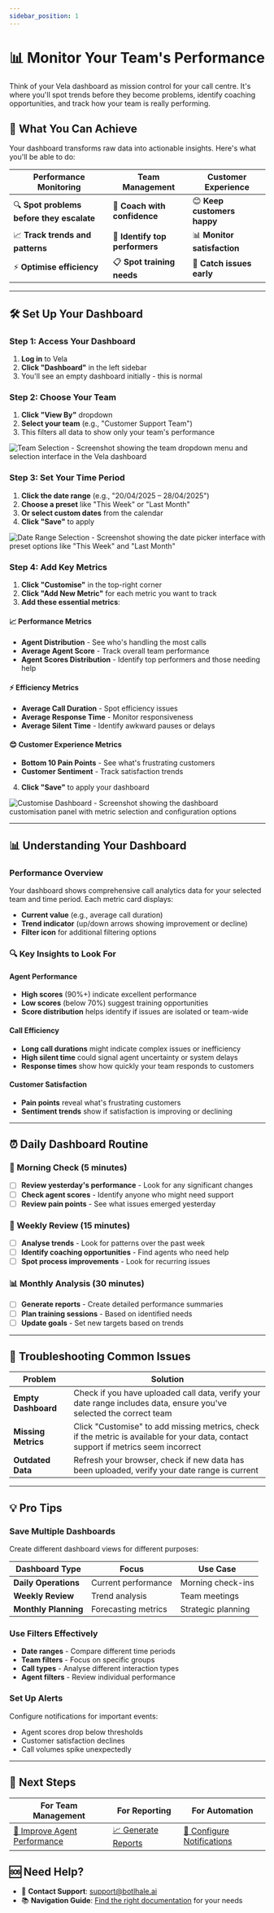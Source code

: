 ```yaml
---
sidebar_position: 1
---
```


# 📊 Monitor Your Team's Performance

Think of your Vela dashboard as mission control for your call centre. It's where you'll spot trends before they become problems, identify coaching opportunities, and track how your team is really performing.

## 🎯 What You Can Achieve

Your dashboard transforms raw data into actionable insights. Here's what you'll be able to do:

| **Performance Monitoring** | **Team Management** | **Customer Experience** |
|---------------------------|-------------------|------------------------|
| 🔍 **Spot problems before they escalate** | 👥 **Coach with confidence** | 😊 **Keep customers happy** |
| 📈 **Track trends and patterns** | 🎯 **Identify top performers** | 📊 **Monitor satisfaction** |
| ⚡ **Optimise efficiency** | 📋 **Spot training needs** | 🚨 **Catch issues early** |

---

## 🛠️ Set Up Your Dashboard

### Step 1: Access Your Dashboard
1. **Log in** to Vela
2. **Click "Dashboard"** in the left sidebar
3. You'll see an empty dashboard initially - this is normal

### Step 2: Choose Your Team
1. **Click "View By"** dropdown
2. **Select your team** (e.g., "Customer Support Team")
3. This filters all data to show only your team's performance

![Team Selection - Screenshot showing the team dropdown menu and selection interface in the Vela dashboard](../img/screenshots/dashboard01.png)

### Step 3: Set Your Time Period
1. **Click the date range** (e.g., "20/04/2025 – 28/04/2025")
2. **Choose a preset** like "This Week" or "Last Month"
3. **Or select custom dates** from the calendar
4. **Click "Save"** to apply

![Date Range Selection - Screenshot showing the date picker interface with preset options like "This Week" and "Last Month"](../img/screenshots/date-range.png)

### Step 4: Add Key Metrics
1. **Click "Customise"** in the top-right corner
2. **Click "Add New Metric"** for each metric you want to track
3. **Add these essential metrics**:

#### 📈 Performance Metrics
- **Agent Distribution** - See who's handling the most calls
- **Average Agent Score** - Track overall team performance
- **Agent Scores Distribution** - Identify top performers and those needing help

#### ⚡ Efficiency Metrics
- **Average Call Duration** - Spot efficiency issues
- **Average Response Time** - Monitor responsiveness
- **Average Silent Time** - Identify awkward pauses or delays

#### 😊 Customer Experience Metrics
- **Bottom 10 Pain Points** - See what's frustrating customers
- **Customer Sentiment** - Track satisfaction trends

4. **Click "Save"** to apply your dashboard

![Customise Dashboard - Screenshot showing the dashboard customisation panel with metric selection and configuration options](../img/screenshots/costomize.png)

---

## 📊 Understanding Your Dashboard

### Performance Overview
Your dashboard shows comprehensive call analytics data for your selected team and time period. Each metric card displays:
- **Current value** (e.g., average call duration)
- **Trend indicator** (up/down arrows showing improvement or decline)
- **Filter icon** for additional filtering options

### 🔍 Key Insights to Look For

#### Agent Performance
- **High scores** (90%+) indicate excellent performance
- **Low scores** (below 70%) suggest training opportunities
- **Score distribution** helps identify if issues are isolated or team-wide

#### Call Efficiency
- **Long call durations** might indicate complex issues or inefficiency
- **High silent time** could signal agent uncertainty or system delays
- **Response times** show how quickly your team responds to customers

#### Customer Satisfaction
- **Pain points** reveal what's frustrating customers
- **Sentiment trends** show if satisfaction is improving or declining

---

## ⏰ Daily Dashboard Routine

### 🌅 Morning Check (5 minutes)
- [ ] **Review yesterday's performance** - Look for any significant changes
- [ ] **Check agent scores** - Identify anyone who might need support
- [ ] **Review pain points** - See what issues emerged yesterday

### 📅 Weekly Review (15 minutes)
- [ ] **Analyse trends** - Look for patterns over the past week
- [ ] **Identify coaching opportunities** - Find agents who need help
- [ ] **Spot process improvements** - Look for recurring issues

### 📊 Monthly Analysis (30 minutes)
- [ ] **Generate reports** - Create detailed performance summaries
- [ ] **Plan training sessions** - Based on identified needs
- [ ] **Update goals** - Set new targets based on trends

---

## 🔧 Troubleshooting Common Issues

| **Problem** | **Solution** |
|-------------|--------------|
| **Empty Dashboard** | Check if you have uploaded call data, verify your date range includes data, ensure you've selected the correct team |
| **Missing Metrics** | Click "Customise" to add missing metrics, check if the metric is available for your data, contact support if metrics seem incorrect |
| **Outdated Data** | Refresh your browser, check if new data has been uploaded, verify your date range is current |

---

## 💡 Pro Tips

### Save Multiple Dashboards
Create different dashboard views for different purposes:

| **Dashboard Type** | **Focus** | **Use Case** |
|-------------------|-----------|--------------|
| **Daily Operations** | Current performance | Morning check-ins |
| **Weekly Review** | Trend analysis | Team meetings |
| **Monthly Planning** | Forecasting metrics | Strategic planning |

### Use Filters Effectively
- **Date ranges** - Compare different time periods
- **Team filters** - Focus on specific groups
- **Call types** - Analyse different interaction types
- **Agent filters** - Review individual performance

### Set Up Alerts
Configure notifications for important events:
- Agent scores drop below thresholds
- Customer satisfaction declines
- Call volumes spike unexpectedly

---

## 🔗 Next Steps

| **For Team Management** | **For Reporting** | **For Automation** |
|------------------------|------------------|-------------------|
| [👥 Improve Agent Performance](./agents.md) | [📈 Generate Reports](./reports.md) | [🔔 Configure Notifications](./notifications.md) |

## 🆘 Need Help?

- 📧 **Contact Support**: support@botlhale.ai
- 📚 **Navigation Guide**: [Find the right documentation](./navigation-guide.md) for your needs